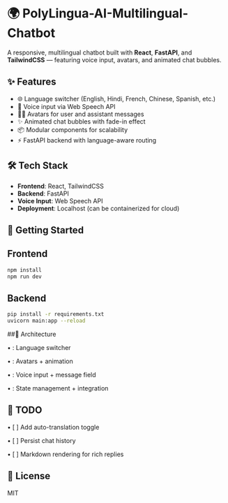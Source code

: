 # 🌍 PolyLingua-AI-Multilingual-Chatbot

A responsive, multilingual chatbot built with **React**, **FastAPI**, and **TailwindCSS** — featuring voice input, avatars, and animated chat bubbles.

## ✨ Features

- 🌐 Language switcher (English, Hindi, French, Chinese, Spanish, etc.)
- 🎤 Voice input via Web Speech API
- 🧑‍🎤 Avatars for user and assistant messages
- ✨ Animated chat bubbles with fade-in effect
- 📦 Modular components for scalability
- ⚡ FastAPI backend with language-aware routing

## 🛠️ Tech Stack

- **Frontend**: React, TailwindCSS
- **Backend**: FastAPI
- **Voice Input**: Web Speech API
- **Deployment**: Localhost (can be containerized for cloud)

## 🚀 Getting Started

## Frontend

```bash
npm install
npm run dev
```

## Backend

```bash
pip install -r requirements.txt
uvicorn main:app --reload
```

##🧠 Architecture

• 	: Language switcher

• 	: Avatars + animation

• 	: Voice input + message field

• 	: State management + integration

## 📌 TODO
• 	[ ] Add auto-translation toggle

• 	[ ] Persist chat history

• 	[ ] Markdown rendering for rich replies

## 📄 License
MIT

